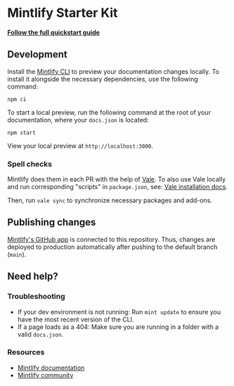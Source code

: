 # Mintlify Starter Kit

**[Follow the full quickstart guide](https://starter.mintlify.com/quickstart)**

## Development

Install the [Mintlify CLI](https://www.npmjs.com/package/mint) to preview your documentation changes locally. To install it alongside the necessary dependencies, use the following command:

```shell
npm ci
```

To start a local preview, run the following command at the root of your documentation, where your `docs.json` is located:

```shell
npm start
```

View your local preview at `http://localhost:3000`.

### Spell checks

Mintlify does them in each PR with the help of [Vale](https://vale.sh/). To also use Vale locally and run corresponding "scripts" in `package.json`, see: [Vale installation docs](https://vale.sh/docs/install).

Then, run `vale sync` to synchronize necessary packages and add-ons.

## Publishing changes

[Mintlify's GitHub app](https://dashboard.mintlify.com/settings/organization/github-app) is connected to this repository. Thus, changes are deployed to production automatically after pushing to the default branch (`main`).

## Need help?

### Troubleshooting

- If your dev environment is not running: Run `mint update` to ensure you have the most recent version of the CLI.
- If a page loads as a 404: Make sure you are running in a folder with a valid `docs.json`.

### Resources

- [Mintlify documentation](https://mintlify.com/docs)
- [Mintlify community](https://mintlify.com/community)
